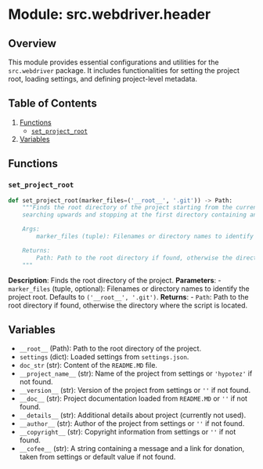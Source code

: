 # Module: src.webdriver.header

## Overview

This module provides essential configurations and utilities for the `src.webdriver` package. It includes functionalities for setting the project root, loading settings, and defining project-level metadata.

## Table of Contents
1.  [Functions](#functions)
    -   [`set_project_root`](#set_project_root)
2.  [Variables](#variables)

## Functions

### `set_project_root`

```python
def set_project_root(marker_files=('__root__', '.git')) -> Path:
    """Finds the root directory of the project starting from the current file's directory,
    searching upwards and stopping at the first directory containing any of the marker files.

    Args:
        marker_files (tuple): Filenames or directory names to identify the project root.

    Returns:
        Path: Path to the root directory if found, otherwise the directory where the script is located.
    """
```
**Description**: Finds the root directory of the project.
**Parameters**:
    -   `marker_files` (tuple, optional): Filenames or directory names to identify the project root. Defaults to `('__root__', '.git')`.
**Returns**:
    -  `Path`: Path to the root directory if found, otherwise the directory where the script is located.

## Variables

-   `__root__` (Path): Path to the root directory of the project.
-   `settings` (dict): Loaded settings from `settings.json`.
-    `doc_str` (str): Content of the `README.MD` file.
-   `__project_name__` (str): Name of the project from settings or `'hypotez'` if not found.
-   `__version__` (str): Version of the project from settings or `''` if not found.
-   `__doc__` (str): Project documentation loaded from `README.MD` or `''` if not found.
-  `__details__` (str): Additional details about project (currently not used).
-  `__author__` (str): Author of the project from settings or `''` if not found.
-   `__copyright__` (str): Copyright information from settings or `''` if not found.
-   `__cofee__` (str): A string containing a message and a link for donation, taken from settings or default value if not found.